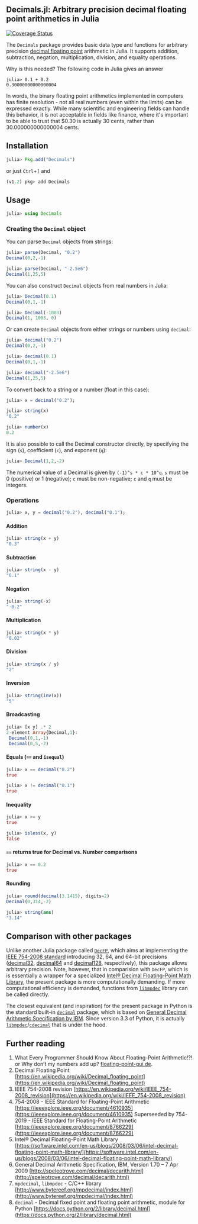 
## Decimals.jl: Arbitrary precision decimal floating point arithmetics in Julia

[![Coverage Status](https://coveralls.io/repos/github/JuliaMath/Decimals.jl/badge.svg?branch=master)](https://coveralls.io/github/JuliaMath/Decimals.jl?branch=master)

The `Decimals` package provides basic data type and functions for arbitrary precision [decimal floating point](https://en.wikipedia.org/wiki/Decimal_floating_point) arithmetic in Julia. It supports addition, subtraction, negation, multiplication, division, and equality operations.

Why is this needed?  The following code in Julia gives an answer

    julia> 0.1 + 0.2
    0.30000000000000004

In words, the binary floating point arithmetics implemented in computers has finite resolution - not all real numbers (even within the limits) can be expressed exactly. While many scientific and engineering fields can handle this behavior, it is not acceptable in fields like finance, where it's important to be able to trust that $0.30 is actually 30 cents, rather than 30.000000000000004 cents.

## Installation
```julia
julia> Pkg.add("Decimals")
```
or just `Ctrl`+`]` and

```julia
(v1.2) pkg> add Decimals
```
## Usage
```julia
julia> using Decimals
```
### Creating the `Decimal` object

You can parse `Decimal` objects from strings:

```julia
julia> parse(Decimal, "0.2")
Decimal(0,2,-1)

julia> parse(Decimal, "-2.5e6")
Decimal(1,25,5)
```

You can also construct `Decimal` objects from real numbers in Julia:
```julia
julia> Decimal(0.1)
Decimal(0,1,-1)

julia> Decimal(-1003)
Decimal(1, 1003, 0)
```

Or can create `Decimal` objects from either strings or numbers using `decimal`:

```julia
julia> decimal("0.2")
Decimal(0,2,-1)

julia> decimal(0.1)
Decimal(0,1,-1)

julia> decimal("-2.5e6")
Decimal(1,25,5)
```

To convert back to a string or a number (float in this case):

```julia
julia> x = decimal("0.2");

julia> string(x)
"0.2"

julia> number(x)
0.2
```

It is also possible to call the Decimal constructor directly, by specifying the sign (`s`), coefficient (`c`), and exponent (`q`):

```julia
julia> Decimal(1,2,-2)
```

The numerical value of a Decimal is given by `(-1)^s * c * 10^q`.  `s` must be 0 (positive) or 1 (negative);  `c` must be non-negative; `c` and `q` must be integers.

### Operations
```julia
julia> x, y = decimal("0.2"), decimal("0.1");
```
#### Addition
```julia
julia> string(x + y)
"0.3"
```

#### Subtraction
```julia
julia> string(x - y)
"0.1"
```

#### Negation
```julia
julia> string(-x)
"-0.2"
```
#### Multiplication
```julia
julia> string(x * y)
"0.02"
```

#### Division
```julia
julia> string(x / y)
"2"
```

#### Inversion
```julia
julia> string(inv(x))
"5"
```

#### Broadcasting
```julia
julia> [x y] .* 2
2-element Array{Decimal,1}:
 Decimal(0,1,-1)
 Decimal(0,5,-2)
```
#### Equals (`==` and `isequal`)
```julia
julia> x == decimal("0.2")
true

julia> x != decimal("0.1")
true
```

#### Inequality
```julia
julia> x >= y
true

julia> isless(x, y)
false
```

#### `==` returns true for Decimal vs. Number comparisons
```julia
julia> x == 0.2
true
```

#### Rounding
```julia
julia> round(decimal(3.1415), digits=2)
Decimal(0,314,-2)

julia> string(ans)
"3.14"
```

## Comparison with other packages

Unlike another Julia package called [`DecFP`](https://github.com/JuliaMath/DecFP.jl), which aims at implementing the [IEEE 754-2008 standard](https://en.wikipedia.org/wiki/IEEE_754-2008_revision) introducing 32, 64, and 64-bit precisions ([decimal32](https://en.wikipedia.org/wiki/Decimal32_floating-point_format), [decimal64](https://en.wikipedia.org/wiki/Decimal64_floating-point_format) and [decimal128](https://en.wikipedia.org/wiki/Decimal128_floating-point_format), respectively), this package allows arbitrary precision. Note, however, that in comparision with `DecFP`, which is is essentially a wrapper for a specialized [Intel® Decimal Floating-Point Math Library](https://software.intel.com/en-us/articles/intel-decimal-floating-point-math-library), the present package is more computationally demanding. If more computational efficiency is demanded, functions from [`libmpdec`](http://www.bytereef.org/mpdecimal/index.html) library can be called directly.

The closest equivalent (and inspiration) for the present package in Python is the standard built-in [`decimal`](https://docs.python.org/3.7/library/decimal.html) package, which is based on [General Decimal Arithmetic Specification by IBM](http://speleotrove.com/decimal/decarith.html). Since version 3.3 of Python, it is actually [`libmpdec`](http://www.bytereef.org/mpdecimal/index.html)/[`cdecimal`](https://www.bytereef.org/mpdecimal/doc/cdecimal/index.html) that is under the hood.

## Further reading

1. What Every Programmer Should Know About Floating-Point Arithmetic!?!
or Why don’t my numbers add up? [floating-point-gui.de](http://floating-point-gui.de/).
2. Decimal Floating Point [https://en.wikipedia.org/wiki/Decimal_floating_point](https://en.wikipedia.org/wiki/Decimal_floating_point)
3. IEEE 754-2008 revision [https://en.wikipedia.org/wiki/IEEE_754-2008_revision](https://en.wikipedia.org/wiki/IEEE_754-2008_revision)
4. 754-2008 - IEEE Standard for Floating-Point Arithmetic [https://ieeexplore.ieee.org/document/4610935](https://ieeexplore.ieee.org/document/4610935) Superseeded by 754-2019 - IEEE Standard for Floating-Point Arithmetic [https://ieeexplore.ieee.org/document/8766229](https://ieeexplore.ieee.org/document/8766229)
5. Intel® Decimal Floating-Point Math Library [https://software.intel.com/en-us/blogs/2008/03/06/intel-decimal-floating-point-math-library/](https://software.intel.com/en-us/blogs/2008/03/06/intel-decimal-floating-point-math-library/)
6. General Decimal Arithmetic Specification, IBM, Version 1.70 – 7 Apr 2009 [http://speleotrove.com/decimal/decarith.html](http://speleotrove.com/decimal/decarith.html)
7. `mpdecimal`, `libmpdec` - C/C++ library [http://www.bytereef.org/mpdecimal/index.html](http://www.bytereef.org/mpdecimal/index.html)
8. `decimal` - Decimal fixed point and floating point arithmetic, module for Python [https://docs.python.org/2/library/decimal.html](https://docs.python.org/2/library/decimal.html)
